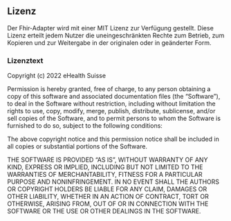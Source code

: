 ## Lizenz

Der Fhir-Adapter wird mit einer MIT Lizenz zur Verfügung gestellt. Diese Lizenz
erteilt jedem Nutzer die uneingeschränkten Rechte zum Betrieb, zum Kopieren und
zur Weitergabe in der originalen oder in geänderter Form.   

### Lizenztext

Copyright (c) 2022 eHealth Suisse

Permission is hereby granted, free of charge, to any person obtaining a copy of
this software and associated documentation files (the “Software”), to deal in the
Software without restriction, including without limitation the rights to use, copy,
modify, merge, publish, distribute, sublicense, and/or sell copies of the Software,
and to permit persons to whom the Software is furnished to do so, subject to the
following conditions:

The above copyright notice and this permission notice shall be included in all
copies or substantial portions of the Software.

THE SOFTWARE IS PROVIDED “AS IS”, WITHOUT WARRANTY OF ANY KIND, EXPRESS OR IMPLIED,
INCLUDING BUT NOT LIMITED TO THE WARRANTIES OF MERCHANTABILITY, FITNESS FOR A
PARTICULAR PURPOSE AND NONINFRINGEMENT. IN NO EVENT SHALL THE AUTHORS OR COPYRIGHT
HOLDERS BE LIABLE FOR ANY CLAIM, DAMAGES OR OTHER LIABILITY, WHETHER IN AN ACTION
OF CONTRACT, TORT OR OTHERWISE, ARISING FROM, OUT OF OR IN CONNECTION WITH THE
SOFTWARE OR THE USE OR OTHER DEALINGS IN THE SOFTWARE.
